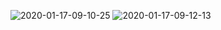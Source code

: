 
![2020-01-17-09-10-25](http://jikelearn.cn/2020-01-17-09-10-25.png)
![2020-01-17-09-12-13](http://jikelearn.cn/2020-01-17-09-12-13.png)
